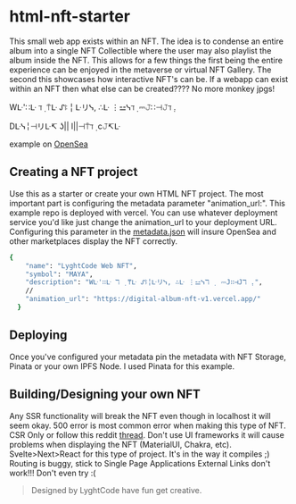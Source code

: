 # html-nft-starter

This small web app exists within an NFT. The idea is to condense an entire album into a single NFT Collectible where the user may also playlist the album inside the NFT. This allows for a few things the first being the entire experience can be enjoyed in the metaverse or virtual NFT Gallery. The second this showcases how interactive NFT's can be. If a webapp can exist within an NFT then what else can be created???? No more monkey jpgs!

Wᒷ'∷ᒷ ℸ ̣ ⍑ᒷ ᔑꖎ╎ᒷリᓭ, ∴ᒷ ⋮⚍ᓭℸ ̣ ⎓𝙹∷⊣𝙹ℸ ̣.

Dᒷᓭ╎⊣リᒷ↸ ʖ|| l||⊣⍑ℸ ̣ c𝙹↸ᒷ


example on [OpenSea](https://opensea.io/assets/matic/0xa924ead9001efe0edb96353c0a356b63e3714389/2)

## Creating a NFT project

Use this as a starter or create your own HTML NFT project. The most important part is configuring the metadata parameter "animation_url:".
This example repo is deployed with vercel. You can use whatever deployment service you'd like just change the animation_url to your deployment URL.
Configuring this parameter in the [metadata.json](https://github.com/LyghtCode/html-nft-starter/blob/main/src/lib/images/webnft.json) will insure OpenSea and other marketplaces display the NFT correctly.

```bash
{
    "name": "LyghtCode Web NFT",
    "symbol": "MAYA",
    "description": "Wᒷ'∷ᒷ ℸ ̣ ⍑ᒷ ᔑꖎ╎ᒷリᓭ, ∴ᒷ ⋮⚍ᓭℸ ̣  ⎓𝙹∷⊣𝙹ℸ ̣.",
    //
    "animation_url": "https://digital-album-nft-v1.vercel.app/"
  }
```

## Deploying

Once you've configured your metadata pin the metadata with NFT Storage, Pinata or your own IPFS Node. I used Pinata for this example.


## Building/Designing your own NFT

Any SSR functionality will break the NFT even though in localhost it will seem okay. 500 error is most common error when making this type of NFT. 
CSR Only or follow this reddit [thread](https://www.reddit.com/r/sveltejs/comments/ste8za/500_error_object_is_not_defined/).
Don't use UI frameworks it will cause problems when displaying the NFT (MaterialUI, Chakra, etc).
Svelte>Next>React for this type of project. It's in the way it compiles ;)
Routing is buggy, stick to Single Page Applications
External Links don't work!!! Don't even try :(


> Designed by LyghtCode have fun get creative.
